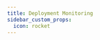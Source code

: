 ```yaml
---
title: Deployment Monitoring
sidebar_custom_props:
  icon: rocket
---
```


<Screenshot img="/img/views-deployments.png" shadow={false}/>

```yaml title="deployments.yaml" file=<rootDir>/modules/mission-control/fixtures/views/deployments.yaml

```
